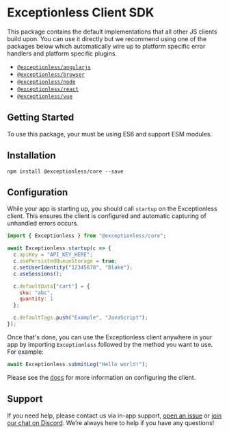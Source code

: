 # Exceptionless Client SDK

This package contains the default implementations that all other JS clients
build upon. You can use it directly but we recommend using one of the packages
below which automatically wire up to platform specific error handlers and
platform specific plugins.

- [`@exceptionless/angularjs`](https://github.com/exceptionless/Exceptionless.JavaScript/tree/master/packages/angularjs)
- [`@exceptionless/browser`](https://github.com/exceptionless/Exceptionless.JavaScript/tree/master/packages/browser)
- [`@exceptionless/node`](https://github.com/exceptionless/Exceptionless.JavaScript/tree/master/packages/node)
- [`@exceptionless/react`](https://github.com/exceptionless/Exceptionless.JavaScript/tree/master/packages/react)
- [`@exceptionless/vue`](https://github.com/exceptionless/Exceptionless.JavaScript/tree/master/packages/vue)

## Getting Started

To use this package, your must be using ES6 and support ESM modules.

## Installation

`npm install @exceptionless/core --save`

## Configuration

While your app is starting up, you should call `startup` on the Exceptionless
client. This ensures the client is configured and automatic capturing of
unhandled errors occurs.

```js
import { Exceptionless } from "@exceptionless/core";

await Exceptionless.startup(c => {
  c.apiKey = "API_KEY_HERE";
  c.usePersistedQueueStorage = true;
  c.setUserIdentity("12345678", "Blake");
  c.useSessions();

  c.defaultData["cart"] = {
    sku: "abc",
    quantity: 1
  };

  c.defaultTags.push("Example", "JavaScript");
});
```

Once that's done, you can use the Exceptionless client anywhere in your app by
importing `Exceptionless` followed by the method you want to use. For example:

```js
await Exceptionless.submitLog("Hello world!");
```

Please see the [docs](https://exceptionless.com/docs/clients/javascript/) for
more information on configuring the client.

## Support

If you need help, please contact us via in-app support,
[open an issue](https://github.com/exceptionless/Exceptionless.JavaScript/issues/new)
or [join our chat on Discord](https://discord.gg/6HxgFCx). We’re always here to
help if you have any questions!
